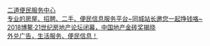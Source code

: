  
[二道便民服务中心](http://www.dianyue.me/archives/177/h57wo2whdst7nstv/)  
[专业的房屋、招聘、二手、便民信息服务平台~同城站长邀您一起挣钱咯~](http://www.dianyue.me/archives/593/eadwp30rpjyx73xw/)  
[2018博鳌·21世纪房地产论坛闭幕，中国地产金砖奖揭晓](http://www.dianyue.me/archives/834/9jvogu3fw4qnk04b/)  
[外兑广告，生活服务、便民信息！](http://www.dianyue.me/archives/565/eqq5j4s9o992qewb/)